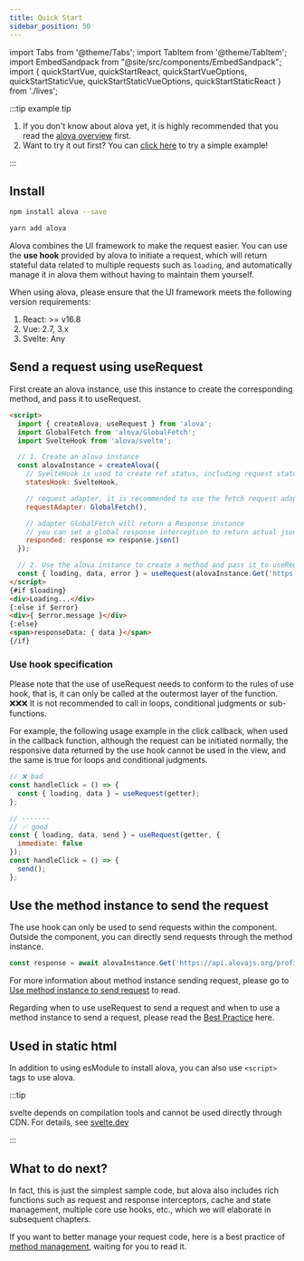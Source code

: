 ```yaml
---
title: Quick Start
sidebar_position: 50
---
```


import Tabs from '@theme/Tabs';
import TabItem from '@theme/TabItem';
import EmbedSandpack from "@site/src/components/EmbedSandpack";
import { quickStartVue, quickStartReact, quickStartVueOptions, quickStartStaticVue, quickStartStaticVueOptions, quickStartStaticReact } from './lives';

:::tip example tip

1. If you don't know about alova yet, it is highly recommended that you read the [alova overview](./overview) first.
2. Want to try it out first? You can [click here](../example/init-page) to try a simple example!

:::

## Install

<Tabs>
<TabItem value="1" label="npm">

```bash
npm install alova --save
```

</TabItem>
<TabItem value="2" label="yarn">

```bash
yarn add alova
```

</TabItem>
</Tabs>

Alova combines the UI framework to make the request easier. You can use the **use hook** provided by alova to initiate a request, which will return stateful data related to multiple requests such as `loading`, and automatically manage it in alova them without having to maintain them yourself.

When using alova, please ensure that the UI framework meets the following version requirements:

1. React: >= v16.8
2. Vue: 2.7, 3.x
3. Svelte: Any

## Send a request using useRequest

First create an alova instance, use this instance to create the corresponding method, and pass it to useRequest.

<Tabs groupId="framework">
<TabItem value="1" label="vue composition">

<EmbedSandpack template="vue" mainFile={quickStartVue} editorHeight={600} defaultAlova={false} />

</TabItem>
<TabItem value="2" label="react">

<EmbedSandpack template="react" mainFile={quickStartReact} editorHeight={600} defaultAlova={false} />

</TabItem>
<TabItem value="3" label="svelte">

```html
<script>
  import { createAlova, useRequest } from 'alova';
  import GlobalFetch from 'alova/GlobalFetch';
  import SvelteHook from 'alova/svelte';

  // 1. Create an alova instance
  const alovaInstance = createAlova({
    // SvelteHook is used to create ref status, including request status loading, response data data, request error object error, etc.
    statesHook: SvelteHook,

    // request adapter, it is recommended to use the fetch request adapter
    requestAdapter: GlobalFetch(),

    // adapter GlobalFetch will return a Response instance
    // you can set a global response interception to return actual json data
    responded: response => response.json()
  });

  // 2. Use the alova instance to create a method and pass it to useRequest to send the request
  const { loading, data, error } = useRequest(alovaInstance.Get('https://jsonplaceholder.typicode.com/todos/1'));
</script>
{#if $loading}
<div>Loading...</div>
{:else if $error}
<div>{ $error.message }</div>
{:else}
<span>responseData: { data }</span>
{/if}
```

</TabItem>
<TabItem value="4" label="vue options">

<EmbedSandpack template="vue" deps="vue-options" mainFile={quickStartVueOptions} editorHeight={600} defaultAlova={false} />

</TabItem>
</Tabs>

### Use hook specification

Please note that the use of useRequest needs to conform to the rules of use hook, that is, it can only be called at the outermost layer of the function. ❌❌❌ It is not recommended to call in loops, conditional judgments or sub-functions.

For example, the following usage example in the click callback, when used in the callback function, although the request can be initiated normally, the responsive data returned by the use hook cannot be used in the view, and the same is true for loops and conditional judgments.

```javascript
// ❌ bad
const handleClick = () => {
  const { loading, data } = useRequest(getter);
};

// -------
// ✅ good
const { loading, data, send } = useRequest(getter, {
  immediate: false
});
const handleClick = () => {
  send();
};
```

## Use the method instance to send the request

The use hook can only be used to send requests within the component. Outside the component, you can directly send requests through the method instance.

```javascript
const response = await alovaInstance.Get('https://api.alovajs.org/profile?id=1').send();
```

For more information about method instance sending request, please go to [Use method instance to send request](../next-step/send-request-directly) to read.

Regarding when to use useRequest to send a request and when to use a method instance to send a request, please read the [Best Practice](../best-practice/skills) here.

## Used in static html

In addition to using esModule to install alova, you can also use `<script>` tags to use alova.

<Tabs groupId="framework">
<TabItem value="1" label="vue composition">

<EmbedSandpack template="static" mainFile={quickStartStaticVue} />

</TabItem>
<TabItem value="2" label="react">

<EmbedSandpack template="static" mainFile={quickStartStaticReact} />

</TabItem>
<TabItem value="3" label="svelte">

:::tip

svelte depends on compilation tools and cannot be used directly through CDN. For details, see [svelte.dev](https://svelte.dev/)

:::

</TabItem>
<TabItem value="4" label="vue options">

<EmbedSandpack template="static" deps="vue-options" mainFile={quickStartStaticVueOptions} editorHeight={700} />

</TabItem>
</Tabs>

## What to do next?

In fact, this is just the simplest sample code, but alova also includes rich functions such as request and response interceptors, cache and state management, multiple core use hooks, etc., which we will elaborate in subsequent chapters.

If you want to better manage your request code, here is a best practice of [method management](../best-practice/method-manage), waiting for you to read it.
